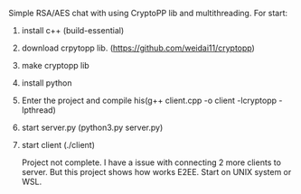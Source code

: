 Simple RSA/AES chat with using CryptoPP lib and multithreading.
For start:

1. install c++ (build-essential)
2. download crpytopp lib. (https://github.com/weidai11/cryptopp)
3. make cryptopp lib
4. install python
5. Enter the project and compile his(g++ client.cpp -o client -lcryptopp -lpthread)
6. start server.py (python3.py server.py)
7. start client (./client)

   Project not complete. I have a issue with connecting 2 more clients to server. But this project shows how works E2EE.
   Start on UNIX system or WSL.
